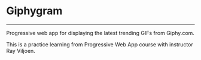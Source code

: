 # Giphygram

---

Progressive web app for displaying the latest trending GIFs from Giphy.com.

This is a practice learning from Progressive Web App course with instructor Ray Viljoen.
